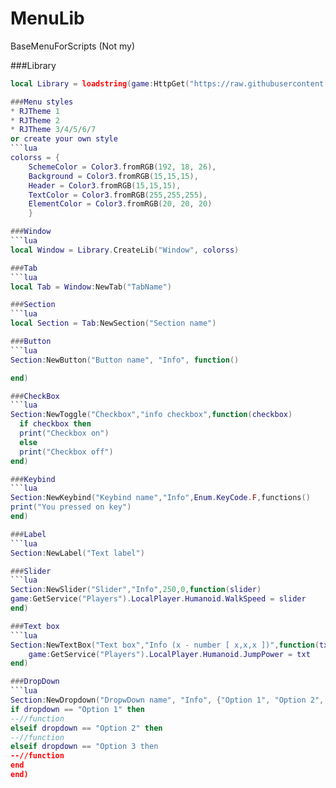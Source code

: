 # MenuLib
BaseMenuForScripts (Not my)

###Library
```lua
local Library = loadstring(game:HttpGet("https://raw.githubusercontent.com/LuaRBXBot/MenuLib/main/Menu.lua", true))()

###Menu styles
* RJTheme 1
* RJTheme 2
* RJTheme 3/4/5/6/7
or create your own style
```lua
colorss = {
    SchemeColor = Color3.fromRGB(192, 18, 26),
    Background = Color3.fromRGB(15,15,15),
    Header = Color3.fromRGB(15,15,15),
    TextColor = Color3.fromRGB(255,255,255),
    ElementColor = Color3.fromRGB(20, 20, 20)
    }

###Window
```lua
local Window = Library.CreateLib("Window", colorss)

###Tab
```lua
local Tab = Window:NewTab("TabName")

###Section
```lua
local Section = Tab:NewSection("Section name")

###Button
```lua
Section:NewButton("Button name", "Info", function()

end)

###CheckBox
```lua
Section:NewToggle("Checkbox","info checkbox",function(checkbox)
  if checkbox then
  print("Checkbox on")
  else
  print("Checkbox off")
end)

###Keybind
```lua
Section:NewKeybind("Keybind name","Info",Enum.KeyCode.F,functions()
print("You pressed on key")
end)

###Label
```lua
Section:NewLabel("Text label")

###Slider
```lua
Section:NewSlider("Slider","Info",250,0,function(slider)
game:GetService("Players").LocalPlayer.Humanoid.WalkSpeed = slider
end)

###Text box
```lua
Section:NewTextBox("Text box","Info (x - number [ x,x,x ])",function(txt)
    game:GetService("Players").LocalPlayer.Humanoid.JumpPower = txt
end)

###DropDown
```lua
Section:NewDropdown("DropwDown name", "Info", {"Option 1", "Option 2", Option 3}, function(dropdown)
if dropdown == "Option 1" then
--//function
elseif dropdown == "Option 2" then
--//function
elseif dropdown == "Option 3 then
--//function
end
end)












